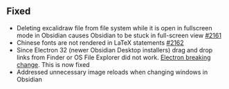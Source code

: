 ## Fixed
- Deleting excalidraw file from file system while it is open in fullscreen mode in Obsidian causes Obsidian to be stuck in full-screen view [#2161](https://github.com/zsviczian/obsidian-excalidraw-plugin/issues/2161)
- Chinese fonts are not rendered in LaTeX statements [#2162](https://github.com/zsviczian/obsidian-excalidraw-plugin/issues/2162)
- Since Electron 32 (newer Obsidian Desktop installers) drag and drop links from Finder or OS File Explorer did not work. [Electron breaking change](https://www.electronjs.org/docs/latest/breaking-changes#removed-filepath). This is now fixed
- Addressed unnecessary image reloads when changing windows in Obsidian